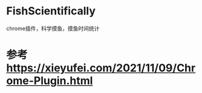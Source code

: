 # FishScientifically
chrome插件，科学摸鱼，摸鱼时间统计


# 参考 https://xieyufei.com/2021/11/09/Chrome-Plugin.html
